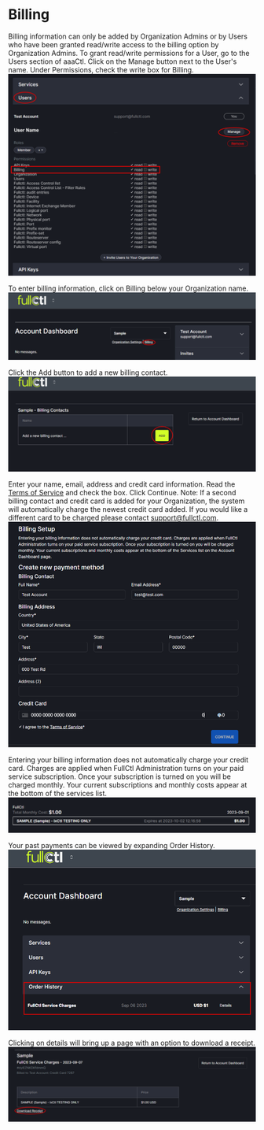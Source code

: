 # Billing

Billing information can only be added by Organization Admins or by Users who have been granted read/write access to the billing option by Organization Admins. To grant read/write permissions for a User, go to the Users section of aaaCtl. Click on the Manage button next to the User's name. Under Permissions, check the write box for Billing.
   ![](img/billingwrite.png)

To enter billing information, click on Billing below your Organization name.
   ![](img/billing.png)

Click the Add button to add a new billing contact.
   ![](img/addbilling.png)

Enter your name, email, address and credit card information. Read the [Terms of Service](https://www.fullctl.com/legal#section=collapseToS) and check the box. Click Continue.
Note: If a second billing contact and credit card is added for your Organization, the system will automatically charge the newest credit card added. If you would like a different card to be charged please contact support@fullctl.com.
   ![](img/ccpage.png)

Entering your billing information does not automatically charge your credit card. Charges are applied when FullCtl Administration turns on your paid service subscription. Once your subscription is turned on you will be charged monthly. Your current subscriptions and monthly costs appear at the bottom of the services list.
   ![](img/subscriptionproductslive.png)

Your past payments can be viewed by expanding Order History.
   ![](img/orderhistory.png)

Clicking on details will bring up a page with an option to download a receipt. 
   ![](img/receipt.png)
